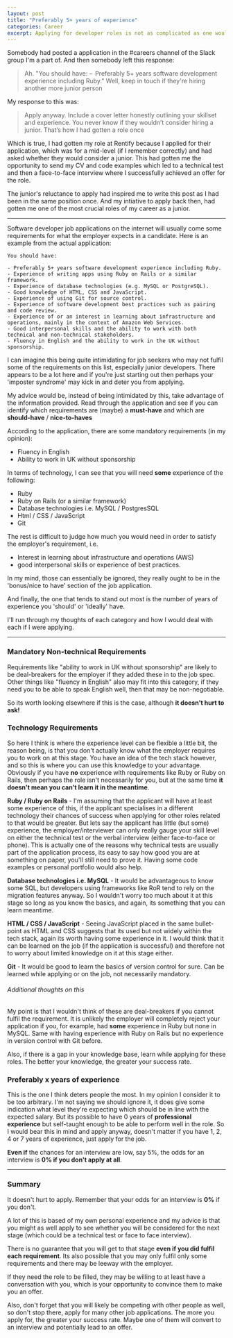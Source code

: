 ```yaml
---
layout: post
title: "Preferably 5+ years of experience"
categories: Career
excerpt: Applying for developer roles is not as complicated as one would think.
---
```


Somebody had posted a application in the #careers channel of the Slack group I'm a part of.
And then somebody left this response:

> Ah. "You should have: –  Preferably 5+ years software development experience including Ruby." Well, keep in touch if they're hiring another more junior person

My response to this was:

> Apply anyway. Include a cover letter honestly outlining your skillset and experience. You never know if they wouldn’t consider hiring a junior. That’s how I had gotten a role once

Which is true, I had gotten my role at Rentify because I applied for their application, which was for a mid-level (if I remember correctly) and had asked whether they would consider a junior. This had gotten me the opportunity to send my CV and code examples which led to a technical test and then a face-to-face interview where I successfully achieved an offer for the role.

The junior's reluctance to apply had inspired me to write this post as I had been in the same position once. And my intiative to apply back then, had gotten me one of the most crucial roles of my career as a junior.

---

Software developer job applications on the internet will usually come some requirements for what the employer expects in a candidate. Here is an example from the actual application:

```
You should have:

- Preferably 5+ years software development experience including Ruby.
- Experience of writing apps using Ruby on Rails or a similar framework.
- Experience of database technologies (e.g. MySQL or PostgreSQL).
- Good knowledge of HTML, CSS and JavaScript.
- Experience of using Git for source control.
- Experience of software development best practices such as pairing and code review.
- Experience of or an interest in learning about infrastructure and operations, mainly in the context of Amazon Web Services.
- Good interpersonal skills and the ability to work with both technical and non-technical stakeholders.
- Fluency in English and the ability to work in the UK without sponsorship.
```
I can imagine this being quite intimidating for job seekers who may not fulfil some of the requirements on this list, especially junior developers. There appears to be a lot here and if you're just starting out then perhaps your 'imposter syndrome' may kick in and deter you from applying.

My advice would be, instead of being intimidated by this, take advantage of the information provided. Read through the application and see if you can identify which requirements are (maybe) a **must-have** and which are **should-have** / **nice-to-haves**

According to the application, there are some mandatory requirements (in my opinion):
- Fluency in English
- Ability to work in UK without sponsorship

In terms of technology, I can see that you will need **some** experience of the following:

- Ruby
- Ruby on Rails (or a similar framework)
- Database technologies i.e. MySQL / PostgresSQL
- Html / CSS / JavaScript
- Git

The rest is difficult to judge how much you would need in order to satisfy the employer's requirement, i.e.
- Interest in learning about infrastructure and operations (AWS)
- good interpersonal skills or experience of best practices.

In my mind, those can essentially be ignored, they really ought to be in the 'bonus/nice to have' section of the job application.

And finally, the one that tends to stand out most is the number of years of experience you 'should' or 'ideally' have.

I'll run through my thoughts of each category and how I would deal with each if I were applying.

---

### Mandatory Non-technical Requirements

Requirements like "ability to work in UK without sponsorship" are likely to be deal-breakers for the employer if they added these in to the job spec.  Other things like "fluency in English" also may fit into this category, if they need you to be able to speak English well, then that may be non-negotiable.

So its worth looking elsewhere if this is the case, although **it doesn't hurt to ask!**

### Technology Requirements

So here I think is where the experience level can be flexible a little bit, the reason being, is that you don't actually know what the employer requires you to work on at this stage. You have an idea of the tech stack however, and so this is where you can use this knowledge to your advantage. Obviously if you have **no** experience with requirements like Ruby or Ruby on Rails, then perhaps the role isn't necessarily for you, but at the same time **it doesn't mean you can't learn it in the meantime**.

**Ruby / Ruby on Rails** - I'm assuming that the applicant will have at least some experience of this, if the applicant specialises in a different technology their chances of success when applying for other roles related to that would be greater. But lets say the applicant has little (but some) experience, the employer/interviewer can only really gauge your skill level on either the technical test or the verbal interview (either face-to-face or phone). This is actually one of the reasons why technical tests are usually part of the application process, its easy to say how good you are at something on paper, you'll still need to prove it. Having some code examples or personal portfolio would also help.

**Database technologies i.e. MySQL** - It would be advantageous to know some SQL, but developers using frameworks like RoR tend to rely on the migration features anyway. So I wouldn't worry too much about it at this stage so long as you know the basics, and again, its something that you can learn meantime.

**HTML / CSS / JavaScript** - Seeing JavaScript placed in the same bullet-point as HTML and CSS suggests that its used but not widely within the tech stack, again its worth having some experience in it. I would think that it can be learned on the job (if the application is successful) and therefore not to worry about limited knowledge on it at this stage either.

**Git** - It would be good to learn the basics of version control for sure. Can be learned while applying or on the job, not necessarily mandatory.

###### Additional thoughts on this

My point is that I wouldn't think of these are deal-breakers if you cannot fulfil the requirement. It is unlikely the employer will completely reject your application if you, for example, had **some** experience in Ruby but none in MySQL. Same with having experience with Ruby on Rails but no experience in version control with Git before.

Also, if there is a gap in your knowledge base, learn while applying for these roles. The better your knowledge, the greater your success rate.

### Preferably x years of experience

This is the one I think deters people the most. In my opinion I consider it to be too arbitrary. I'm not saying we should ignore it, it does give some indication what level they're expecting which should be in line with the expected salary. But its possible to have 0 years of **professional experience** but self-taught enough to be able to perform well in the role. So I would bear this in mind and apply anyway, doesn't matter if you have 1, 2, 4 or 7 years of experience, just apply for the job.

**Even if** the chances for an interview are low, say 5%, the odds for an interview is **0% if you don't apply at all**.

---

### Summary

It doesn't hurt to apply. Remember that your odds for an interview is **0%** if you don't.

A lot of this is based of my own personal experience and my advice is that you might as well apply to see whether you will be considered for the next stage (which could be a technical test or face to face interview).

There is no guarantee that you will get to that stage **even if you did fulfil each requirement**. Its also possible that you may only fulfil only some requirements and there may be leeway with the employer.

If they need the role to be filled, they may be willing to at least have a conversation with you, which is your opportunity to convince them to make you an offer.

Also, don't forget that you will likely be competing with other people as well, so don't stop there, apply for many other job applications. The more you apply for, the greater your success rate. Maybe one of them will convert to an interview and potentially lead to an offer.
